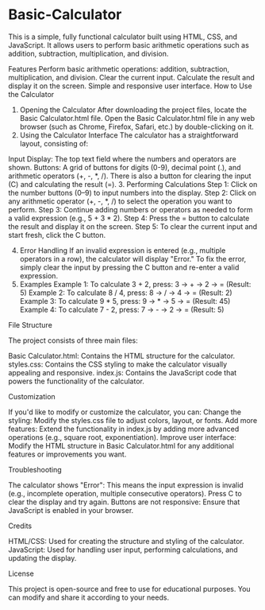 # Basic-Calculator
This is a simple, fully functional calculator built using HTML, CSS, and JavaScript. It allows users to perform basic arithmetic operations such as addition, subtraction, multiplication, and division.

Features
Perform basic arithmetic operations: addition, subtraction, multiplication, and division.
Clear the current input.
Calculate the result and display it on the screen.
Simple and responsive user interface.
How to Use the Calculator
1. Opening the Calculator
After downloading the project files, locate the Basic Calculator.html file.
Open the Basic Calculator.html file in any web browser (such as Chrome, Firefox, Safari, etc.) by double-clicking on it.
2. Using the Calculator Interface
The calculator has a straightforward layout, consisting of:

Input Display: The top text field where the numbers and operators are shown.
Buttons: A grid of buttons for digits (0-9), decimal point (.), and arithmetic operators (+, -, *, /). There is also a button for clearing the input (C) and calculating the result (=).
3. Performing Calculations
Step 1: Click on the number buttons (0–9) to input numbers into the display.
Step 2: Click on any arithmetic operator (+, -, *, /) to select the operation you want to perform.
Step 3: Continue adding numbers or operators as needed to form a valid expression (e.g., 5 + 3 * 2).
Step 4: Press the = button to calculate the result and display it on the screen.
Step 5: To clear the current input and start fresh, click the C button.

4. Error Handling
If an invalid expression is entered (e.g., multiple operators in a row), the calculator will display "Error."
To fix the error, simply clear the input by pressing the C button and re-enter a valid expression.
6. Examples
Example 1: To calculate 3 + 2, press:
3 → + → 2 → = (Result: 5)
Example 2: To calculate 8 / 4, press:
8 → / → 4 → = (Result: 2)
Example 3: To calculate 9 * 5, press:
9 → * → 5 → = (Result: 45)
Example 4: To calculate 7 - 2, press:
7 → - → 2 → = (Result: 5)

File Structure

The project consists of three main files:

Basic Calculator.html: Contains the HTML structure for the calculator.
styles.css: Contains the CSS styling to make the calculator visually appealing and responsive.
index.js: Contains the JavaScript code that powers the functionality of the calculator.

Customization

If you'd like to modify or customize the calculator, you can:
Change the styling: Modify the styles.css file to adjust colors, layout, or fonts.
Add more features: Extend the functionality in index.js by adding more advanced operations (e.g., square root, exponentiation).
Improve user interface: Modify the HTML structure in Basic Calculator.html for any additional features or improvements you want.

Troubleshooting

The calculator shows "Error": This means the input expression is invalid (e.g., incomplete operation, multiple consecutive operators). Press C to clear the display and try again.
Buttons are not responsive: Ensure that JavaScript is enabled in your browser.

Credits

HTML/CSS: Used for creating the structure and styling of the calculator.
JavaScript: Used for handling user input, performing calculations, and updating the display.

License

This project is open-source and free to use for educational purposes. You can modify and share it according to your needs.
